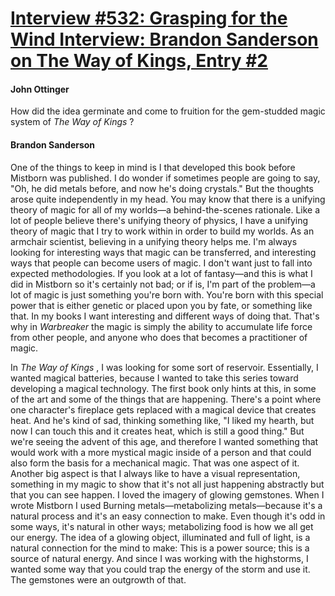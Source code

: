 # [Interview #532: Grasping for the Wind Interview: Brandon Sanderson on The Way of Kings, Entry #2](https://www.theoryland.com/intvmain.php?i=532#2)

#### John Ottinger

How did the idea germinate and come to fruition for the gem-studded magic system of
*The Way of Kings*
?

#### Brandon Sanderson

One of the things to keep in mind is I that developed this book before Mistborn was published. I do wonder if sometimes people are going to say, "Oh, he did metals before, and now he's doing crystals." But the thoughts arose quite independently in my head. You may know that there is a unifying theory of magic for all of my worlds—a behind-the-scenes rationale. Like a lot of people believe there's unifying theory of physics, I have a unifying theory of magic that I try to work within in order to build my worlds. As an armchair scientist, believing in a unifying theory helps me. I'm always looking for interesting ways that magic can be transferred, and interesting ways that people can become users of magic. I don't want just to fall into expected methodologies. If you look at a lot of fantasy—and this is what I did in Mistborn so it's certainly not bad; or if is, I'm part of the problem—a lot of magic is just something you're born with. You're born with this special power that is either genetic or placed upon you by fate, or something like that. In my books I want interesting and different ways of doing that. That's why in
*Warbreaker*
the magic is simply the ability to accumulate life force from other people, and anyone who does that becomes a practitioner of magic.

In
*The Way of Kings*
, I was looking for some sort of reservoir. Essentially, I wanted magical batteries, because I wanted to take this series toward developing a magical technology. The first book only hints at this, in some of the art and some of the things that are happening. There's a point where one character's fireplace gets replaced with a magical device that creates heat. And he's kind of sad, thinking something like, "I liked my hearth, but now I can touch this and it creates heat, which is still a good thing." But we're seeing the advent of this age, and therefore I wanted something that would work with a more mystical magic inside of a person and that could also form the basis for a mechanical magic. That was one aspect of it. Another big aspect is that I always like to have a visual representation, something in my magic to show that it's not all just happening abstractly but that you can see happen. I loved the imagery of glowing gemstones. When I wrote Mistborn I used Burning metals—metabolizing metals—because it's a natural process and it's an easy connection to make. Even though it's odd in some ways, it's natural in other ways; metabolizing food is how we all get our energy. The idea of a glowing object, illuminated and full of light, is a natural connection for the mind to make: This is a power source; this is a source of natural energy. And since I was working with the highstorms, I wanted some way that you could trap the energy of the storm and use it. The gemstones were an outgrowth of that.


